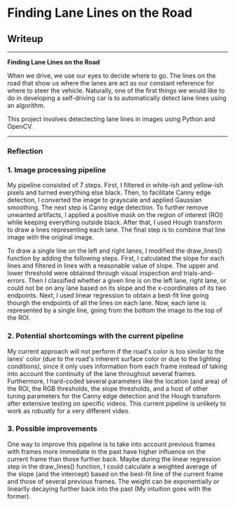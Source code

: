 # **Finding Lane Lines on the Road** 

## Writeup

---

**Finding Lane Lines on the Road**

When we drive, we use our eyes to decide where to go.  The lines on the road that show us where the lanes are act as our constant reference for where to steer the vehicle.  Naturally, one of the first things we would like to do in developing a self-driving car is to automatically detect lane lines using an algorithm.

This project involves detectecting lane lines in images using Python and OpenCV.


[//]: # (Image References)

[image1]: ./examples/grayscale.jpg "Grayscale"

---

### Reflection

### 1. Image processing pipeline

My pipeline consisted of 7 steps. First, I filtered in white-ish and yellow-ish pixels and turned everything else black. Then, to facilitate Canny edge detection, I converted the image to grayscale and applied Gaussian smoothing. The next step is Canny edge detection. To further remove unwanted artifacts, I applied a positive mask on the region of interest (ROI) while keeping everything outside black. After that, I used Hough transform to draw a lines representing each lane. The final step is to combine that line image with the original image. 

To draw a single line on the left and right lanes, I modified the draw_lines() function by adding the following steps. First, I calculated the slope for each lines and filtered in lines with a reasonable value of slope. The upper and lower threshold were obtained through visual inspection and trials-and-errors. Then I classified whether a given line is on the left lane, right lane, or could not be on any lane based on its slope and the x-coordinates of its two endpoints. Next, I used linear regression to obtain a best-fit line going thourgh the endpoints of all the lines on each lane. Now, each lane is represented by a single line, going from the bottom the image to the top of the ROI.


### 2. Potential shortcomings with the current pipeline


My current approach will not perform if the road's color is too similar to the lanes' color (due to the road's inherent surface color or due to the lighting conditions), since it only uses information from each frame instead of taking into account the continuity of the lane throughout several frames. Furthermore, I hard-coded several parameters like the location (and area) of the ROI, the RGB thresholds, the slope thresholds, and a host of other tuning parameters for the Canny edge detection and the Hough transform after extensive testing on specific videos. This current pipeline is unlikely to work as robustly for a very different video.


### 3. Possible improvements

One way to improve this pipeline is to take into account previous frames with frames more immediate in the past have higher influence on the current frame than those further back. Maybe during the linear regression step in the draw_lines() function, I could calculate a weighted average of the slope (and the intercept) based on the best-fit line of the current frame and those of several previous frames. The weight can be exponentially or linearlly decaying further back into the past (My intuition goes with the former). 
